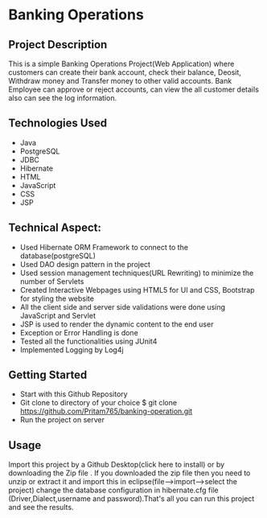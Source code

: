 # Banking Operations


## Project Description
This is a simple Banking Operations Project(Web Application) where customers can create their bank account, check their balance, Deosit, Withdraw money and Transfer money to other valid accounts. Bank Employee can approve or reject accounts, can view the all customer details also can see the log information.

## Technologies Used
* Java
* PostgreSQL
* JDBC
* Hibernate
* HTML
* JavaScript
* CSS
* JSP
## Technical Aspect:
* Used Hibernate ORM Framework to connect to the database(postgreSQL)
* Used DAO design pattern in the project
* Used session management techniques(URL Rewriting) to minimize the number of Servlets
* Created Interactive Webpages using HTML5 for UI and CSS, Bootstrap for styling the website
* All the client side and server side validations were done using JavaScript and Servlet
* JSP is used to render the dynamic content to the end user
* Exception or Error Handling is done
* Tested all the functionalities using JUnit4
* Implemented Logging by Log4j
## Getting Started
* Start with this Github Repository
* Git clone to directory of your choice $ git clone https://github.com/Pritam765/banking-operation.git
* Run the project on server
## Usage
Import this project by a Github Desktop(click here to install) or by downloading the Zip file . If you downloaded the zip file then you need to unzip or extract it and import this in eclipse(file-->import-->select the project) change the database configuration in hibernate.cfg file (Driver,Dialect,username and password).That's all you can run this project and see the results.



